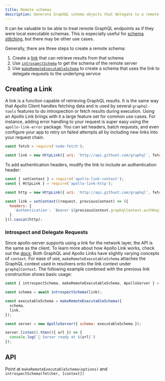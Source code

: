 ```yaml
---
title: Remote schemas
description: Generate GraphQL schema objects that delegate to a remote server
---
```


It can be valuable to be able to treat remote GraphQL endpoints as if they were local executable schemas. This is especially useful for [schema stitching](./schema-stitching.html), but there may be other use cases.

Generally, there are three steps to create a remote schema:

1. Create a [link](#link) that can retrieve results from that schema
2. Use [`introspectSchema`](#introspectSchema) to get the schema of the remote server
3. Use [`makeRemoteExecutableSchema`](#makeRemoteExecutableSchema) to create a schema that uses the link to delegate requests to the underlying service

## Creating a Link

A link is a function capable of retrieving GraphQL results. It is the same way that Apollo Client handles fetching data and is used by several `graphql-tools` features to do introspection or fetch results during execution. Using an Apollo Link brings with it a large feature set for common use cases. For instance, adding error handling to your request is super easy using the `apollo-link-error` package. You can set headers, batch requests, and even configure your app to retry on failed attempts all by including new links into your request chain.

```js
const fetch = require('node-fetch');

const link = new HttpLink({ uri: 'http://api.githunt.com/graphql', fetch });
```

To add authentication headers, modify the link to include an authentication header:

```js
const { setContext } = require('apollo-link-context');
const { HttpLink } = require('apollo-link-http');

const http = new HttpLink({ uri: 'http://api.githunt.com/graphql', fetch });

const link = setContext((request, previousContext) => ({
  headers: {
    'Authentication': `Bearer ${previousContext.graphqlContext.authKey}`,
  }
})).concat(http);
```

### Introspect and Delegate Requests

Since apollo-server supports using a link for the network layer, the API is the same as the client. To learn more about how Apollo Link works, check out the [docs](https://www.apollographql.com/docs/link/); Both GraphQL and Apollo Links have slightly varying concepts of `context`. For ease of use, `makeRemoteExecutableSchema` attaches the GraphQL context used in resolvers onto the link context under `graphqlContext`. The following example combined with the previous link construction shows basic usage:

```js
const { introspectSchema, makeRemoteExecutableSchema, ApolloServer } = require('apollo-server');

const schema = await introspectSchema(link);

const executableSchema = makeRemoteExecutableSchema({
  schema,
  link,
});

const server = new ApolloServer({ schema: executableSchema });

server.listen().then(({ url }) => {
  console.log(`🚀 Server ready at ${url}`)
});
```

## API

Point at `makeRemoteExecutableSchema(options)` and `introspectSchema(fetcher, [context])`
